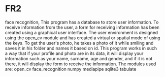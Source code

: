 # FR2
face recognition,
This program has a database to store user information.
To receive information from the user, a form for receiving information has been created using a graphical user interface.
The user environment is designed using the open_cv module and has created a virtual or spatial mode of using the keys.
To get the user's photo, he takes a photo of it while smiling and saves it in his folder and names it based on id.
This program works in such a way that if your profile and photo are in its data, it will display your information such as your name, surname, age and gender, and if it is not there, it will display the form to receive the information.
The modules used are:
open_cv 
face_recognition
numpy
mediapipe
sqlite3
tabulate
